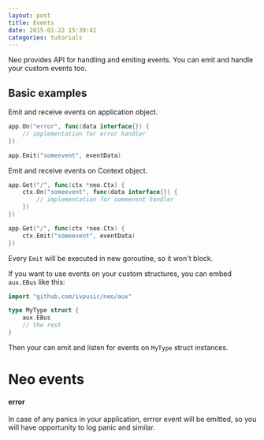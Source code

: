 ```yaml
---
layout: post
title: Events
date: 2015-01-22 15:39:41
categories: tutorials
---
```


Neo provides API for handling and emiting events. You can emit and handle your custom events too.

## Basic examples

Emit and receive events on application object.

```go
app.On("error", func(data interface{}) {
    // implementation for error handler
})
```

```go
app.Emit("someevent", eventData)
```

Emit and receive events on Context object.

```go
app.Get("/", func(ctx *neo.Ctx) {
    ctx.On("someevent", func(data interface{}) {
        // implementation for someevent handler
    })
})
```

```go
app.Get("/", func(ctx *neo.Ctx) {
    ctx.Emit("someevent", eventData)
})
```

Every ``Emit`` will be executed in new goroutine, so it won't block.

If you want to use events on your custom structures, you can embed ``aux.EBus`` like this:

```Go
import "github.com/ivpusic/neo/aux"

type MyType struct {
    aux.EBus
    // the rest
}
```

Then your can emit and listen for events on ``MyType`` struct instances.

# Neo events

#### error
In case of any panics in your application, errror event will be emitted, so you will have opportunity to log panic and similar.
